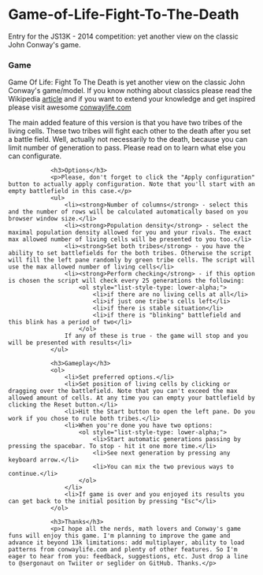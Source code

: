 Game-of-Life-Fight-To-The-Death
===============================

 Entry for the JS13K - 2014 competition:  yet another view on the classic John Conway's game. 
 				<h3>Game</h3>
				<p>Game Of Life: Fight To The Death is yet another view on the classic John Conway's game/model. If you know nothing about classics please read the Wikipedia <a href="http://en.wikipedia.org/wiki/Conway's_Game_of_Life">article</a> and if you want to extend your knowledge and get inspired please visit awesome <a href="http://conwaylife.com/wiki/Main_Page">conwaylife.com</a></p>
				<p>The main added feature of this version is that you have two tribes of the living cells. These two tribes will fight each other to the death after you set a battle field. Well, actually not necessarily to the death, because you can limit number of generation to pass. Please read on to learn what else you can configurate.</p>

				<h3>Options</h3>
				<p>Please, don't forget to click the "Apply configuration" button to actually apply configuration. Note that you'll start with an empty battlefield in this case.</p>
				<ul>
					<li><strong>Number of columns</strong> - select this and the number of rows will be calculated automatically based on you browser window size.</li>
					<li><strong>Population density</strong> - select the maximal population density allowed for you and your rivals. The exact max allowed number of living cells will be presented to you too.</li>
					<li><strong>Set both tribes</strong> - you have the ability to set battlefields for the both tribes. Otherwise the script will fill the left pane randomly by green tribe cells. The script will use the max allowed number of living cells</li>
					<li><strong>Perform checking</strong> - if this option is chosen the script will check every 25 generations the following:
						<ol style="list-style-type: lower-alpha;">
							<li>if there are no living cells at all</li>
							<li>if just one tribe's cells left</li>
							<li>if there is stable situation</li>
							<li>if there is "blinking" battlefield and this blink has a period of two</li>
						</ol>
					If any of these is true - the game will stop and you will be presented with results</li>
				</ul>

				<h3>Gameplay</h3>
				<ol>
					<li>Set preferred options.</li>
					<li>Set position of living cells by clicking or dragging over the battlefield. Note that you can't exceed the max allowed amount of cells. At any time you can empty your battlefield by clicking the Reset button.</li>
					<li>Hit the Start button to open the left pane. Do you work if you chose to rule both tribes.</li>
					<li>When you're done you have two options:
						<ol style="list-style-type: lower-alpha;">
							<li>Start automatic generations passing by pressing the spacebar. To stop - hit it one more time.</li>
							<li>See next generation by pressing any keyboard arrow.</li>
							<li>You can mix the two previous ways to continue.</li>
						</ol>
					</li>
					<li>If game is over and you enjoyed its results you can get back to the initial position by pressing "Esc"</li>
				</ol>

				<h3>Thanks</h3>
				<p>I hope all the nerds, math lovers and Conway's game funs will enjoy this game. I'm planning to improve the game and advance it beyond 13k limitations: add multiplayer, ability to load patterns from conwaylife.com and plenty of other features. So I'm eager to hear from you: feedback, suggestions, etc. Just drop a line to @sergonaut on Twiiter or seglider on GitHub. Thanks.</p>
